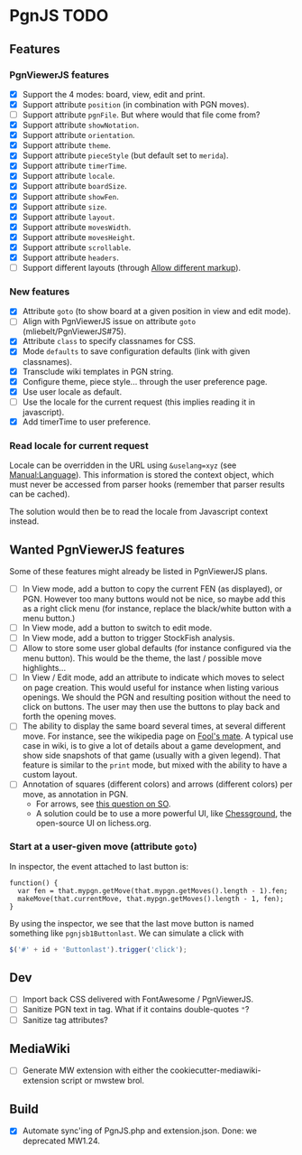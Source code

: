 # PgnJS TODO

## Features

### PgnViewerJS features
* [X] Support the 4 modes: board, view, edit and print.
* [X] Support attribute `position` (in combination with PGN moves).
* [ ] Support attribute `pgnFile`. But where would that file come from?
* [X] Support attribute `showNotation`.
* [X] Support attribute `orientation`.
* [X] Support attribute `theme`.
* [X] Support attribute `pieceStyle` (but default set to `merida`).
* [X] Support attribute `timerTime`.
* [X] Support attribute `locale`.
* [X] Support attribute `boardSize`.
* [X] Support attribute `showFen`.
* [X] Support attribute `size`.
* [X] Support attribute `layout`.
* [X] Support attribute `movesWidth`.
* [X] Support attribute `movesHeight`.
* [X] Support attribute `scrollable`.
* [X] Support attribute `headers`.
* [ ] Support different layouts (through 
[Allow different markup](http://mliebelt.github.io/PgnViewerJS/docu/examples.html#1217)).

### New features
* [X] Attribute `goto` (to show board at a given position in view and edit mode).
* [ ] Align with PgnViewerJS issue on attribute `goto` (mliebelt/PgnViewerJS#75).
* [X] Attribute `class` to specify classnames for CSS.
* [X] Mode `defaults` to save configuration defaults (link with given classnames).
* [X] Transclude wiki templates in PGN string.
* [X] Configure theme, piece style... through the user preference page.
* [X] Use user locale as default.
* [ ] Use the locale for the current request (this implies reading it in javascript).
* [X] Add timerTime to user preference.

### Read locale for current request
Locale can be overridden in the URL using `&uselang=xyz` (see
[Manual:Language](https://www.mediawiki.org/wiki/Manual:Language)). This information is stored the
context object, which must never be accessed from parser hooks (remember that parser results can be
cached).

The solution would then be to read the locale from Javascript context instead.

## Wanted PgnViewerJS features

Some of these features might already be listed in PgnViewerJS plans.

* [ ] In View mode, add a button to copy the current FEN (as displayed), or PGN. However too many buttons
  would not be nice, so maybe add this as a right click menu (for instance, replace the black/white
  button with a menu button.)
* [ ] In View mode, add a button to switch to edit mode.
* [ ] In View mode, add a button to trigger StockFish analysis.
* [ ] Allow to store some user global defaults (for instance configured via the menu button). This would
  be the theme, the last / possible move highlights...
* [ ] In View / Edit mode, add an attribute to indicate which moves to select on page creation. This
  would useful for instance when listing various openings. We should the PGN and resulting position
  without the need to click on buttons. The user may then use the buttons to play back and forth the
  opening moves.
* [ ] The ability to display the same board several times, at several different move. For instance, see
  the wikipedia page on [Fool's mate](https://en.wikipedia.org/wiki/Fool%27s_mate). A typical use case in
  wiki, is to give a lot of details about a game development, and show side snapshots of that game
  (usually with a given legend). That feature is similar to the `print` mode, but mixed with the ability
  to have a custom layout.
* [ ] Annotation of squares (different colors) and arrows (different colors) per move, as annotation in
  PGN.
  * For arrows, see [this question on SO](https://stackoverflow.com/questions/25527902/drawing-arrows-on-a-chess-board-in-javascript).
  * A solution could be to use a more powerful UI, like [Chessground](https://github.com/ornicar/chessground),
    the open-source UI on lichess.org.

### Start at a user-given move (attribute `goto`)
In inspector, the event attached to last button is:
```
function() {
  var fen = that.mypgn.getMove(that.mypgn.getMoves().length - 1).fen;
  makeMove(that.currentMove, that.mypgn.getMoves().length - 1, fen);
}
```
By using the inspector, we see that the last move button is named something like `pgnjsb1Buttonlast`. We
can simulate a click with
```javascript
$('#' + id + 'Buttonlast').trigger('click');
```

## Dev

* [ ] Import back CSS delivered with FontAwesome / PgnViewerJS.
* [ ] Sanitize PGN text in <pgn> tag. What if it contains double-quotes `"`?
* [ ] Sanitize <pgn> tag attributes?

## MediaWiki

* [ ] Generate MW extension with either the cookiecutter-mediawiki-extension script or mwstew brol.

## Build

* [X] Automate sync'ing of PgnJS.php and extension.json. Done: we deprecated MW1.24.

[//]: # ( vim: set tw=105: )
